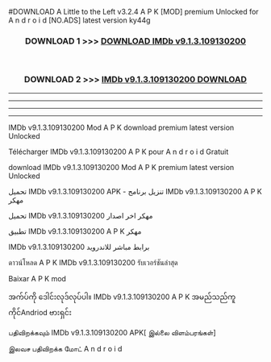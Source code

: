 #DOWNLOAD A Little to the Left v3.2.4 A P K [MOD] premium Unlocked for A n d r o i d [NO.ADS] latest version ky44g 



<div align="center">

<h3>DOWNLOAD 1 >>> <a href="https://downloadmod1.web.app/?judul=IMDb v9.1.3.109130200">DOWNLOAD IMDb v9.1.3.109130200</a></h3><br>

<h3>DOWNLOAD 2 >>> <a href="https://downloadmod1.web.app/?judul=IMDb v9.1.3.109130200">IMDb v9.1.3.109130200 DOWNLOAD </a></h3>

</div>


----------------------------------------------------------

----------------------------------------------------------

----------------------------------------------------------

----------------------------------------------------------


IMDb v9.1.3.109130200 Mod A P K download premium latest version Unlocked

Télécharger IMDb v9.1.3.109130200 A P K pour A n d r o i d Gratuit

download IMDb v9.1.3.109130200 Mod A P K premium latest version Unlocked

تحميل IMDb v9.1.3.109130200 APK - تنزيل برنامج IMDb v9.1.3.109130200 A P K مهكر

تحميل IMDb v9.1.3.109130200 مهكر اخر اصدار

تطبيق IMDb v9.1.3.109130200 A P K مهكر

IMDb v9.1.3.109130200 برابط مباشر للاندرويد

ดาวน์โหลด A P K IMDb v9.1.3.109130200 รับเวอร์ชันล่าสุด

Baixar A P K mod

အက်ပ်ကို ဒေါင်းလုဒ်လုပ်ပါ။ IMDb v9.1.3.109130200 A P K အမည်သည်ကူကိုင်Andriod ဗားရှင်း

பதிவிறக்கவும் IMDb v9.1.3.109130200 APK[ இல்லை விளம்பரங்கள்] 
 
இலவச பதிவிறக்க மோட் A n d r o i d



